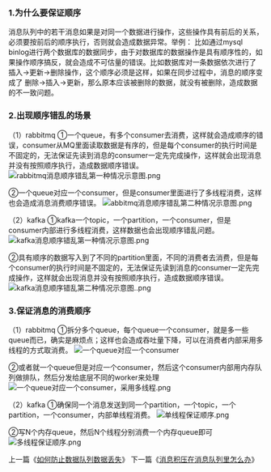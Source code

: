 ### 1.为什么要保证顺序
消息队列中的若干消息如果是对同一个数据进行操作，这些操作具有前后的关系，必须要按前后的顺序执行，否则就会造成数据异常。举例：
比如通过mysql binlog进行两个数据库的数据同步，由于对数据库的数据操作是具有顺序性的，如果操作顺序搞反，就会造成不可估量的错误。比如数据库对一条数据依次进行了 插入->更新->删除操作，这个顺序必须是这样，如果在同步过程中，消息的顺序变成了 删除->插入->更新，那么原本应该被删除的数据，就没有被删除，造成数据的不一致问题。
### 2.出现顺序错乱的场景
（1）rabbitmq
①一个queue，有多个consumer去消费，这样就会造成顺序的错误，consumer从MQ里面读取数据是有序的，但是每个consumer的执行时间是不固定的，无法保证先读到消息的consumer一定先完成操作，这样就会出现消息并没有按照顺序执行，造成数据顺序错误。
![rabbitmq消息顺序错乱第一种情况示意图.png](https://upload-images.jianshu.io/upload_images/8494967-e450c6cb00e84866.png?imageMogr2/auto-orient/strip%7CimageView2/2/w/1240)

②一个queue对应一个consumer，但是consumer里面进行了多线程消费，这样也会造成消息消费顺序错误。
![abbitmq消息顺序错乱第二种情况示意图.png](https://upload-images.jianshu.io/upload_images/8494967-65a77852d22d0833.png?imageMogr2/auto-orient/strip%7CimageView2/2/w/1240)

（2）kafka
①kafka一个topic，一个partition，一个consumer，但是consumer内部进行多线程消费，这样数据也会出现顺序错乱问题。
![kafka消息顺序错乱第一种情况示意图.png](https://upload-images.jianshu.io/upload_images/8494967-8cc85c5a6cc9bbf5.png?imageMogr2/auto-orient/strip%7CimageView2/2/w/1240)

②具有顺序的数据写入到了不同的partition里面，不同的消费者去消费，但是每个consumer的执行时间是不固定的，无法保证先读到消息的consumer一定先完成操作，这样就会出现消息并没有按照顺序执行，造成数据顺序错误。
![kafka消息顺序错乱第二种情况示意图..png](https://upload-images.jianshu.io/upload_images/8494967-ad745af0ef9c38a9.png?imageMogr2/auto-orient/strip%7CimageView2/2/w/1240)

### 3.保证消息的消费顺序
（1）rabbitmq
①拆分多个queue，每个queue一个consumer，就是多一些queue而已，确实是麻烦点；这样也会造成吞吐量下降，可以在消费者内部采用多线程的方式取消费。
![一个queue对应一个consumer](https://upload-images.jianshu.io/upload_images/8494967-12a89bd74e2f5135.png?imageMogr2/auto-orient/strip%7CimageView2/2/w/1240)

②或者就一个queue但是对应一个consumer，然后这个consumer内部用内存队列做排队，然后分发给底层不同的worker来处理
![一个queue对应一个consumer，采用多线程.png](https://upload-images.jianshu.io/upload_images/8494967-5edc7ed5df03d12a.png?imageMogr2/auto-orient/strip%7CimageView2/2/w/1240)

（2）kafka
①确保同一个消息发送到同一个partition，一个topic，一个partition，一个consumer，内部单线程消费。
![单线程保证顺序.png](https://upload-images.jianshu.io/upload_images/8494967-7deff1fc07849dc8.png?imageMogr2/auto-orient/strip%7CimageView2/2/w/1240)


②写N个内存queue，然后N个线程分别消费一个内存queue即可
![多线程保证顺序.png](https://upload-images.jianshu.io/upload_images/8494967-8fd1fac60635c2c6.png?imageMogr2/auto-orient/strip%7CimageView2/2/w/1240)

上一篇《[如何防止数据队列数据丢失](https://www.jianshu.com/p/8ed16edc73e4)》
下一篇《[消息积压在消息队列里怎么办](https://www.jianshu.com/p/07b2169bef49)》

